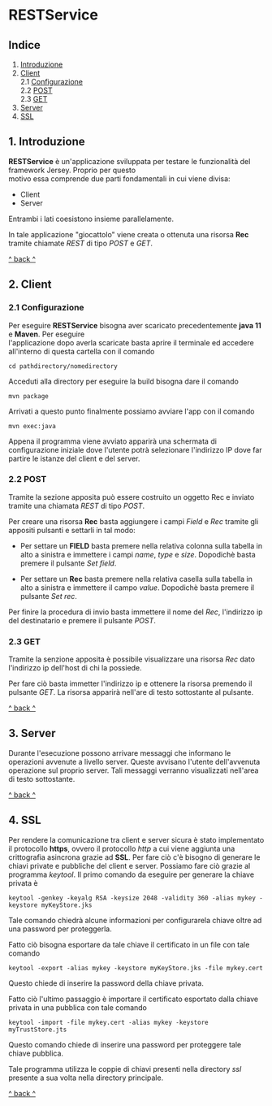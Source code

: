 # RESTService

## Indice

1. <a href="#1-introduzione">Introduzione</a>
2. <a href="#2-client">Client</a>    
   2.1 <a href="#21-configurazione">Configurazione</a>    
   2.2 <a href="#22-post">POST</a>    
   2.3 <a href="#23-get">GET</a>
3. <a href="#3-server">Server</a>
4. <a href="#4-ssl">SSL</a>

## 1. Introduzione

**RESTService** è un'applicazione sviluppata per testare le funzionalità del framework Jersey. Proprio per
questo    
motivo essa comprende due parti fondamentali in cui viene divisa:

- Client
- Server

Entrambi i lati coesistono insieme parallelamente.

In tale applicazione "giocattolo" viene creata o ottenuta una risorsa **Rec** tramite chiamate *REST* di tipo *POST* e *GET*.

<a href="#indice">^ back ^</a>

## 2. Client

### 2.1 Configurazione

Per eseguire **RESTService** bisogna aver scaricato precedentemente **java 11** e **Maven**. Per eseguire    
l'applicazione dopo averla scaricate basta aprire il terminale ed accedere all'interno di questa cartella con il comando

``` 
cd pathdirectory/nomedirectory 
```   

Acceduti alla directory per eseguire la build bisogna dare il comando

``` 
mvn package 
```   

Arrivati a questo punto finalmente possiamo avviare l'app con il comando

``` 
mvn exec:java 
```   

Appena il programma viene avviato apparirà una schermata di configurazione iniziale dove l'utente potrà selezionare l'indirizzo IP dove far partire le istanze del client e del server.

### 2.2 POST

Tramite la sezione apposita può essere costruito un oggetto Rec e inviato tramite una chiamata *REST* di tipo *POST*.

Per creare una risorsa **Rec** basta aggiungere i campi *Field* e *Rec* tramite gli appositi pulsanti e settarli in tal modo:
- Per settare un **FIELD** basta premere nella relativa colonna sulla tabella in alto a sinistra e immettere i campi *name*, *type* e *size*. Dopodichè basta premere il pulsante *Set* *field*.

- Per settare un **Rec** basta premere nella relativa casella sulla tabella in alto a sinistra e immettere il campo *value*. Dopodichè basta premere il pulsante *Set* *rec*.

Per finire la procedura di invio basta immettere il nome del *Rec*, l'indirizzo ip del destinatario e premere il pulsante *POST*.

### 2.3 GET

Tramite la senzione apposita è possibile visualizzare una risorsa *Rec* dato l'indirizzo ip dell'host di chi la possiede.

Per fare ciò basta immetter l'indirizzo ip e ottenere la risorsa premendo il pulsante *GET*. La risorsa apparirà nell'are di testo sottostante al pulsante.

<a href="#indice">^ back ^</a>

## 3. Server

Durante l'esecuzione possono arrivare messaggi che informano le operazioni avvenute a livello server. Queste
avvisano l'utente dell'avvenuta operazione sul proprio server. Tali messaggi verranno visualizzati nell'area di testo sottostante.

<a href="#indice">^ back ^</a>

## 4. SSL

Per rendere la comunicazione tra client e server sicura è stato implementato il protocollo **https**, ovvero il
protocollo
*http* a cui viene aggiunta una crittografia asincrona grazie ad **SSL**. Per fare ciò c'è bisogno di generare le chiavi
private e pubbliche del client e server. Possiamo fare ciò grazie al programma *keytool*. Il primo comando da eseguire
per generare la chiave privata è

``` 
keytool -genkey -keyalg RSA -keysize 2048 -validity 360 -alias mykey -keystore myKeyStore.jks
``` 

Tale comando chiedrà alcune informazioni per configurarela chiave oltre ad una password per proteggerla.

Fatto ciò bisogna esportare da tale chiave il certificato in un file con tale comando

``` 
keytool -export -alias mykey -keystore myKeyStore.jks -file mykey.cert
``` 

Questo chiede di inserire la password della chiave privata.

Fatto ciò l'ultimo passaggio è importare il certificato esportato dalla chiave privata in una pubblica con tale comando

``` 
keytool -import -file mykey.cert -alias mykey -keystore myTrustStore.jts
``` 

Questo comando chiede di inserire una password per proteggere tale chiave pubblica.

Tale programma utilizza le coppie di chiavi presenti nella directory *ssl* presente a sua volta nella directory
principale.

<a href="#indice">^ back ^</a>
